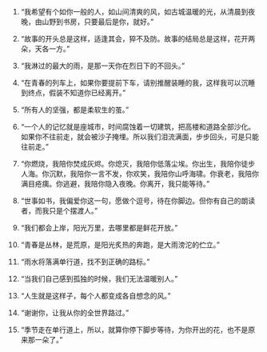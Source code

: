 1. “我希望有个如你一般的人，如山间清爽的风，如古城温暖的光，从清晨到夜晚，由山野到书房，只要最后是你，就好。”

2. “故事的开头总是这样，适逢其会，猝不及防。故事的结局总是这样，花开两朵，天各一方。”

3. “我淋过的最大的雨，是那一天你在烈日下的不回头。”

4. “在青春的列车上，如果你要提前下车，请别推醒装睡的我，这样我可以沉睡到终点，假装不知道你已经离开。”

5. “所有人的坚强，都是柔软生的茧。”

6. “一个人的记忆就是座城市，时间腐蚀着一切建筑，把高楼和道路全部沙化。如果你不往前走，就会被沙子掩埋。所以我们泪流满面，步步回头，可是只能往前走。”

7. “你燃烧，我陪你焚成灰烬。你熄灭，我陪你低落尘埃。你出生，我陪你徒步人海。你沉默，我陪你一言不发，你欢笑，我陪你山呼海啸。你衰老，我陪你满目疮痍。你逃避，我陪你隐入夜晚。你离开，我只能等待。”

8. “世事如书，我偏爱你这一句，愿做个逗号，待在你脚边。但你有自己的朗读者，而我只是个摆渡人。” 

9. “我们都会上岸，阳光万里，去哪里都是鲜花开放。” 
10. “青春是丛林，是荒原，是阳光炙热的奔跑，是大雨滂沱的伫立。” 
11. “雨水将落满单行道，找不到正确的路标。” 
12. “当我们自己感到孤独的时候，我们无法温暖别人。” 
13. “人生就是这样子，每个人都变成各自想念的风。” 
14. “谢谢你，让我从你的全世界路过。” 
15. “季节走在单行道上，所以，就算你停下脚步等待，为你开出的花，也不是原来那一朵了。” 